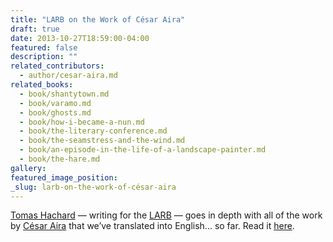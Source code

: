 ```yaml
---
title: "LARB on the Work of César Aira"
draft: true
date: 2013-10-27T18:59:00-04:00
featured: false
description: ""
related_contributors:
  - author/cesar-aira.md
related_books:
  - book/shantytown.md
  - book/varamo.md
  - book/ghosts.md
  - book/how-i-became-a-nun.md
  - book/the-literary-conference.md
  - book/the-seamstress-and-the-wind.md
  - book/an-episode-in-the-life-of-a-landscape-painter.md
  - book/the-hare.md
gallery:
featured_image_position: 
_slug: larb-on-the-work-of-césar-aira
---
```


[Tomas Hachard](http://lareviewofbooks.org/essay/chasing-ghosts-on-argentinian-author-cesar-aira) — writing for the [LARB](http://lareviewofbooks.org/essay/chasing-ghosts-on-argentinian-author-cesar-aira) — goes in depth with all of the work by [César Aira](http://ndbooks.com/author/cesar-aira) that we’ve translated into English... so far. Read it [here](http://lareviewofbooks.org/essay/chasing-ghosts-on-argentinian-author-cesar-aira). 

